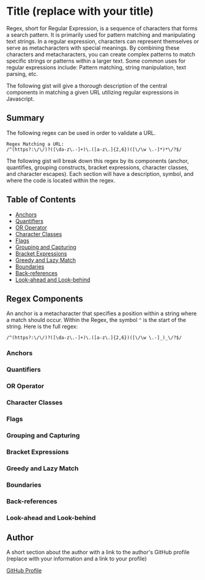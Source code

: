 # Title (replace with your title)

Regex, short for Regular Expression, is a sequence of characters that forms a search pattern. It is primarily used for pattern matching and manipulating text strings. In a regular expression, characters can represent themselves or serve as metacharacters with special meanings. By combining these characters and metacharacters, you can create complex patterns to match specific strings or patterns within a larger text. Some common uses for regular expressions include: Pattern matching, string manipulation, text parsing, etc.

The following gist will give a thorough description of the central components in matching a given URL utilizing regular expressions in Javascript.

## Summary

The following regex can be used in order to validate a URL.

```
Regex Matching a URL:
/^(https?:\/\/)?([\da-z\.-]+)\.([a-z\.]{2,6})([\/\w \.-]*)*\/?$/
```

The following gist will break down this regex by its components (anchor, quantifies, grouping constructs, bracket expressions, character classes, and character escapes). Each section will have a description, symbol, and where the code is located within the regex.

## Table of Contents

- [Anchors](#anchors)
- [Quantifiers](#quantifiers)
- [OR Operator](#or-operator)
- [Character Classes](#character-classes)
- [Flags](#flags)
- [Grouping and Capturing](#grouping-and-capturing)
- [Bracket Expressions](#bracket-expressions)
- [Greedy and Lazy Match](#greedy-and-lazy-match)
- [Boundaries](#boundaries)
- [Back-references](#back-references)
- [Look-ahead and Look-behind](#look-ahead-and-look-behind)

## Regex Components

An anchor is a metacharacter that specifies a position within a string where a match should occur.
Within the Regex, the symbol `^` is the start of the string.
Here is the full regex:

```
/^(https?:\/\/)?([\da-z\.-]+)\.([a-z\.]{2,6})([\/\w \.-]_)_\/?$/

```

### Anchors

### Quantifiers

### OR Operator

### Character Classes

### Flags

### Grouping and Capturing

### Bracket Expressions

### Greedy and Lazy Match

### Boundaries

### Back-references

### Look-ahead and Look-behind

## Author

A short section about the author with a link to the author's GitHub profile (replace with your information and a link to your profile)

[GitHub Profile](https://github.com/Suzakijun1)

```

```
